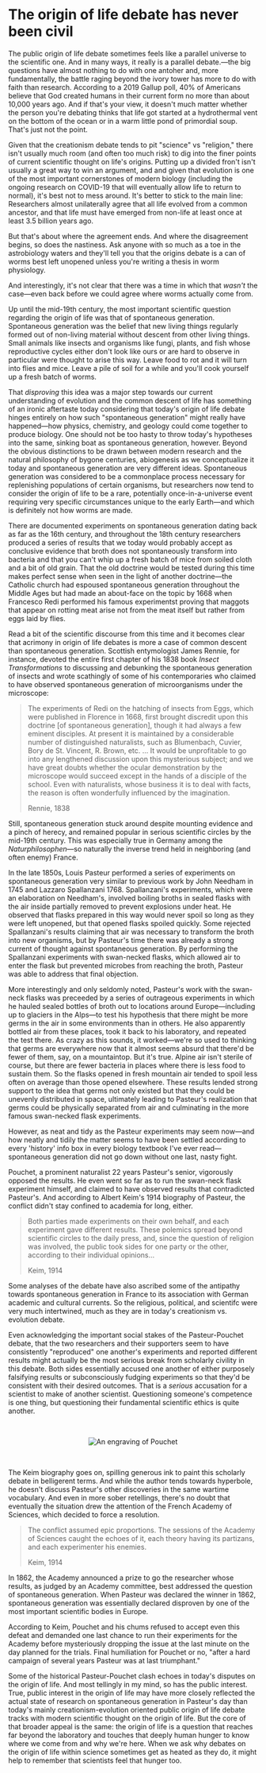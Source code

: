 # The origin of life debate has never been civil


The public origin of life debate sometimes feels like a parallel universe to the scientific one. And in many ways, it really is a parallel debate.—the big questions have almost nothing to do with one antoher and, more fundamentally, the battle raging beyond the ivory tower has more to do with faith than research. According to a 2019 Gallup poll, 40% of Americans believe that God created humans in their current form no more than about 10,000 years ago. And if that's your view, it doesn't much matter whether the person you're debating thinks that life got started at a hydrothermal vent on the bottom of the ocean or in a warm little pond of primordial soup. That's just not the point.

<!--more-->

Given that the creationism debate tends to pit "science" vs "religion," there isn't usually much room (and often too much risk) to dig into the finer points of current scientific thought on life's origins. Putting up a divided fron't isn't usually a great way to win an argument, and and given that evolution is one of the most important cornerstones of modern biology (including the ongoing research on COVID-19 that will eventually allow life to return to normal), it's best not to mess around. It's better to stick to the main line: Researchers almost unilaterally agree that all life evolved from a common ancestor, and that life must have emerged from non-life at least once at least 3.5 billion years ago.

But that's about where the agreement ends. And where the disagreement begins, so does the nastiness. Ask anyone with so much as a toe in the astrobiology waters and they'll tell you that the origins debate is a can of worms best left unopened unless you're writing a thesis in worm physiology. 

And interestingly, it's not clear that there was a time in which that *wasn't* the case—even back before we could agree where worms actually come from.

Up until the mid-19th century, the most important scientific question regarding the origin of life was that of spontaneous generation. Spontaneous generation was the belief that new living things regularly formed out of non-living material without descent from other living things. Small animals like insects and organisms like fungi, plants, and fish whose reproductive cycles either don't look like ours or are hard to observe in particular were thought to arise this way. Leave food to rot and it will turn into flies and mice. Leave a pile of soil for a while and you'll cook yourself up a fresh batch of worms.

That *disproving* this idea was a major step towards our current understanding of evolution and the common descent of life has something of an ironic aftertaste today considering that today's origin of life debate hinges entirely on how such "spontaneous generation" might really have happened—how physics, chemistry, and geology could come together to produce biology. One should not be too hasty to throw today's hypotheses into the same, sinking boat as spontaneous generation, however. Beyond the obvious distinctions to be drawn between modern research and the natural philosophy of bygone centuries, abiogenesis as we conceptualize it today and spontaneous generation are very different ideas. Spontaneous generation was considered to be a commonplace process necessary for replenishing populations of certain organisms, but researchers now tend to consider the origin of life to be a rare, potentially once-in-a-universe event requiring very specific circumstances unique to the early Earth—and which is definitely not how worms are made.

There are documented experiments on spontaneous generation dating back as far as the 16th century, and throughout the 18th century researchers produced a series of results that we today would probably accept as conclusive evidence that broth does not spontaneously transform into bacteria and that you can't whip up a fresh batch of mice from soiled cloth and a bit of old grain.  That the old doctrine would be tested during this time makes perfect sense when seen in the light of another doctrine—the Catholic church had espoused spontaneous generation throughout the Middle Ages but had made an about-face on the topic by 1668 when Francesco Redi performed his famous experimentst proving that maggots that appear on rotting meat arise not from the meat itself but rather from eggs laid by flies. 

Read a bit of the scientific discourse from this time and it becomes clear that acrimony in origin of life debates is more a case of common descent than spontaneous generation. Scottish entymologist James Rennie, for instance, devoted the entire first chapter of his 1838 book *Insect Transformations* to discussing and debunking the spontaneous generation of insects and wrote scathingly of some of his contemporaries who claimed to have observed spontaneous generation of microorganisms under the microscope:

> The experiments of Redi on the hatching of insects from Eggs, which were published in Florence in 1668, first brought discredit upon this doctrine [of spontaneous generation], though it had always a few eminent disciples. At present it is maintained by a considerable number of distinguished naturalists, such as Blumenbach, Cuvier, Bory de St. Vincent, R. Brown, etc. … It would be unprofitable to go into any lengthened discussion upon this mysterious subject; and we have great doubts whether the ocular demonstration by the microscope would succeed except in the hands of a disciple of the school. Even with naturalists, whose business it is to deal with facts, the reason is often wonderfully influenced by the imagination. 
>
> Rennie, 1838

Still, spontaneous generation stuck around despite mounting evidence and a pinch of herecy, and remained popular in serious scientific circles by the mid-19th century. This was especially true in Germany among the *Naturphilosophen*—so naturally the inverse trend held in neighboring (and often enemy) France.

In the late 1850s, Louis Pasteur performed a series of experiments on spontaneous generation very similar to previous work by John Needham in 1745 and Lazzaro Spallanzani 1768. Spallanzani's experiments, which were an elaboration on Needham's, involved boiling broths in sealed flasks with the air inside partially removed to prevent explosions under heat. He observed that flasks prepared in this way would never spoil so long as they were left unopened, but that opened flasks spoiled quickly. Some rejected Spallanzani's results claiming that air was necessary to transform the broth into new organisms, but by Pasteur's time there was already a strong current of thought against spontaneous generation. By performing the Spallanzani experiments with swan-necked flasks, which allowed air to enter the flask but prevented microbes from reaching the broth, Pasteur was able to address that final objection.

More interestingly and only seldomly noted, Pasteur's work with the swan-neck flasks was preceeded by a series of outrageous experiments in which he hauled sealed bottles of broth out to locations around Europe—including up to glaciers in the Alps—to test his hypothesis that there might be more germs in the air in some environments than in others. He also apparently bottled air from these places, took it back to his laboratory, and repeated the test there. As crazy as this sounds, it worked—we're so used to thinking that germs are everywhere now that it almost seems absurd that there'd be fewer of them, say, on a mountaintop. But it's true. Alpine air isn't sterile of course, but there are fewer bacteria in places where there is less food to sustain them. So the flasks opened in fresh mountain air tended to spoil less often on average than those opened elsewhere. These results lended strong support to the idea that germs not only existed but that they could be unevenly distributed in space, ultimately leading to Pasteur's realization that germs could be physically separated from air and culminating in the more famous swan-necked flask experiments. 

However, as neat and tidy as the Pasteur experiments may seem now—and how neatly and tidily the matter seems to have been settled according to every 'history' info box in every biology textbook I've ever read—spontaneous generation did not go down without one last, nasty fight.

Pouchet, a prominent naturalist 22 years Pasteur's senior, vigorously opposed the results. He even went so far as to run the swan-neck flask experiment himself, and claimed to have observed results that contradicted Pasteur's. And according to Albert Keim's 1914 biography of Pasteur, the conflict didn't stay confined to academia for long, either. 

> Both parties made experiments on their own behalf, and each experiment gave different results. These polemics spread beyond scientific circles to the daily press, and, since the question of religion was involved, the public took sides for one party or the other, according to their individual opinions… 
>
> Keim, 1914

Some analyses of the debate have also ascribed some of the antipathy towards spontaneous generation in France to its association with German academic and cultural currents. So the religious, political, and scientifc were very much intertwined, much as they are in today's creationism vs. evolution debate. 

Even acknowledging the important social stakes of the Pasteur-Pouchet debate, that the two researchers and their supporters seem to have consistently "reproduced" one another's experiments and reported different results might actually be the most serious break from scholarly civility in this debate. Both sides essentially accused one another of either purposely falsifying results or subconsciously fudging experiments so that they'd be consistent with their desired outcomes. That is a *serious* accusation for a scientist to make of another scientist. Questioning someone's competence is one thing, but questioning their fundamental scientific ethics is quite another.

<br>

<center>

![An engraving of Pouchet](images/2021/1/pouchet.jpeg)

</center>

<br>

The Keim biography goes on, spilling generous ink to paint this scholarly debate in belligerent terms. And while the author tends towards hyperbole, he doesn't discuss Pasteur's other discoveries in the same wartime vocabulary. And even in more sober retellings, there's no doubt that eventually the situation drew the attention of the French Academy of Sciences, which decided to force a resolution.

> The conflict assumed epic proportions. The sessions of the Academy of Sciences caught the echoes of it, each theory having its partizans, and each experimenter his enemies. 
>
> Keim, 1914

In 1862, the Academy announced a prize to go the researcher whose results, as judged by an Academy committee, best addressed the question of spontaneous generation. When Pasteur was declared the winner in 1862, spontaneous generation was essentially declared disproven by one of the most important scientific bodies in Europe. 

According to Keim, Pouchet and his chums refused to accept even this defeat and demanded one last chance to run their experiments for the Academy before mysteriously dropping the issue at the last minute on the day planned for the trials. Final humiliation for Pouchet or no, "after a hard campaign of several years Pasteur was at last triumphant." 

Some of the historical Pasteur-Pouchet clash echoes in today's disputes on the origin of life. And most tellingly in my mind, so has the public interest. True, public interest in the origin of life may have more closely reflected the actual state of research on spontaneous generation in Pasteur's day than today's mainly creationism-evolution oriented public origin of life debate tracks with modern scientific thought on the origin of life. But  the core of that broader appeal is the same: the origin of life is a question that reaches far beyond the laboratory and touches that deeply human hunger to know where we come from and why we're here. When we ask why debates on the origin of life within science sometimes get as heated as they do, it might help to remember that scientists feel that hunger too.
